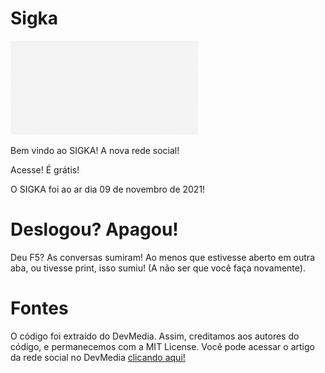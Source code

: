 # Sigka

<img src="web/styles/sigka.gif" width="300px" height="150px">

Bem vindo ao SIGKA! A nova rede social!

Acesse! É grátis!

O SIGKA foi ao ar dia 09 de novembro de 2021!

# Deslogou? Apagou!

Deu F5? As conversas sumiram! Ao menos que estivesse aberto em outra aba, ou tivesse print, isso sumiu! (A não ser que você faça novamente).

# Fontes

O código foi extraído do DevMedia. Assim, creditamos aos autores do código, e permanecemos com a MIT License. Você pode acessar o artigo da rede social no DevMedia <a href="devmedia.com.br/node-js-criando-uma-rede-social/31037">clicando aqui!</a>
